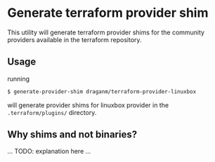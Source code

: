 # Generate terraform provider shim

This utility will generate terraform provider shims for the community providers available in the terraform repository.

## Usage

running

```sh
$ generate-provider-shim draganm/terraform-provider-linuxbox
```

will generate provider shims for linuxbox provider in the `.terraform/plugins/` directory.


## Why shims and not binaries?

... TODO: explanation here ...